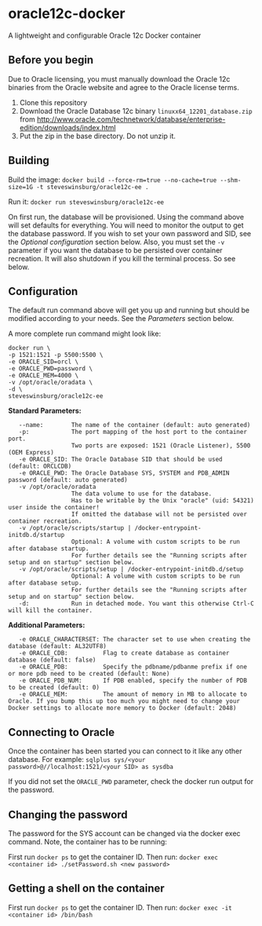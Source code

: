 # oracle12c-docker
A lightweight and configurable Oracle 12c Docker container

Before you begin
----------------
Due to Oracle licensing, you must manually download the Oracle 12c binaries from the Oracle website and agree to the Oracle license terms.

1. Clone this repository
1. Download the Oracle Database 12c binary `linuxx64_12201_database.zip` from http://www.oracle.com/technetwork/database/enterprise-edition/downloads/index.html
1. Put the zip in the base directory. Do not unzip it.

Building
--------
Build the image:
`docker build --force-rm=true --no-cache=true --shm-size=1G -t steveswinsburg/oracle12c-ee .`

Run it:
`docker run steveswinsburg/oracle12c-ee`

On first run, the database will be provisioned. Using the command above will set defaults for everything. You will need to monitor the output to get the database password. If you wish to set your own password and SID, see the *Optional configuration* section below.
Also, you must set the `-v` parameter if you want the database to be persisted over container recreation. It will also shutdown if you kill the terminal process. So see below.

Configuration
-------------
The default run command above will get you up and running but should be modified according to your needs. See the *Parameters* section below.

A more complete run command might look like:

```
docker run \
-p 1521:1521 -p 5500:5500 \
-e ORACLE_SID=orcl \
-e ORACLE_PWD=password \
-e ORACLE_MEM=4000 \
-v /opt/oracle/oradata \
-d \
steveswinsburg/oracle12c-ee
```

**Standard Parameters:**
```
   --name:        The name of the container (default: auto generated)
   -p:            The port mapping of the host port to the container port.
                  Two ports are exposed: 1521 (Oracle Listener), 5500 (OEM Express)
   -e ORACLE_SID: The Oracle Database SID that should be used (default: ORCLCDB)
   -e ORACLE_PWD: The Oracle Database SYS, SYSTEM and PDB_ADMIN password (default: auto generated)
   -v /opt/oracle/oradata
                  The data volume to use for the database.
                  Has to be writable by the Unix "oracle" (uid: 54321) user inside the container!
                  If omitted the database will not be persisted over container recreation.
   -v /opt/oracle/scripts/startup | /docker-entrypoint-initdb.d/startup
                  Optional: A volume with custom scripts to be run after database startup.
                  For further details see the "Running scripts after setup and on startup" section below.
   -v /opt/oracle/scripts/setup | /docker-entrypoint-initdb.d/setup
                  Optional: A volume with custom scripts to be run after database setup.
                  For further details see the "Running scripts after setup and on startup" section below.
   -d:            Run in detached mode. You want this otherwise Ctrl-C will kill the container.
```
**Additional Parameters:**
```
   -e ORACLE_CHARACTERSET: The character set to use when creating the database (default: AL32UTF8)
   -e ORACLE_CDB:          Flag to create database as container database (default: false)
   -e ORACLE_PDB:          Specify the pdbname/pdbanme prefix if one or more pdb need to be created (default: None)
   -e ORACLE_PDB_NUM:      If PDB enabled, specify the number of PDB to be created (default: 0)
   -e ORACLE_MEM:          The amount of memory in MB to allocate to Oracle. If you bump this up too much you might need to change your Docker settings to allocate more memory to Docker (default: 2048)
```

Connecting to Oracle
--------------------

Once the container has been started you can connect to it like any other database. For example:
`sqlplus sys/<your password>@//localhost:1521/<your SID> as sysdba`

If you did not set the `ORACLE_PWD` parameter, check the docker run output for the password.

Changing the password
---------------------

The password for the SYS account can be changed via the docker exec command. Note, the container has to be running:

First run `docker ps` to get the container ID. Then run:
`docker exec <container id> ./setPassword.sh <new password>`

Getting a shell on the container
--------------------------------
First run `docker ps` to get the container ID. Then run:
`docker exec -it <container id> /bin/bash`
